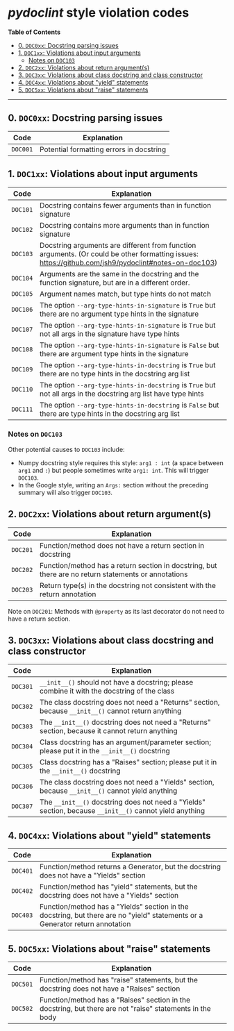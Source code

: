 # _pydoclint_ style violation codes

**Table of Contents**

<!--TOC-->

- [0. `DOC0xx`: Docstring parsing issues](#0-doc0xx-docstring-parsing-issues)
- [1. `DOC1xx`: Violations about input arguments](#1-doc1xx-violations-about-input-arguments)
  - [Notes on `DOC103`](#notes-on-doc103)
- [2. `DOC2xx`: Violations about return argument(s)](#2-doc2xx-violations-about-return-arguments)
- [3. `DOC3xx`: Violations about class docstring and class constructor](#3-doc3xx-violations-about-class-docstring-and-class-constructor)
- [4. `DOC4xx`: Violations about "yield" statements](#4-doc4xx-violations-about-yield-statements)
- [5. `DOC5xx`: Violations about "raise" statements](#5-doc5xx-violations-about-raise-statements)

<!--TOC-->

---

## 0. `DOC0xx`: Docstring parsing issues

| Code     | Explanation                              |
| -------- | ---------------------------------------- |
| `DOC001` | Potential formatting errors in docstring |

## 1. `DOC1xx`: Violations about input arguments

| Code     | Explanation                                                                                                                                         |
| -------- | --------------------------------------------------------------------------------------------------------------------------------------------------- |
| `DOC101` | Docstring contains fewer arguments than in function signature                                                                                       |
| `DOC102` | Docstring contains more arguments than in function signature                                                                                        |
| `DOC103` | Docstring arguments are different from function arguments. (Or could be other formatting issues: https://github.com/jsh9/pydoclint#notes-on-doc103) |
| `DOC104` | Arguments are the same in the docstring and the function signature, but are in a different order.                                                   |
| `DOC105` | Argument names match, but type hints do not match                                                                                                   |
| `DOC106` | The option `--arg-type-hints-in-signature` is `True` but there are no argument type hints in the signature                                          |
| `DOC107` | The option `--arg-type-hints-in-signature` is `True` but not all args in the signature have type hints                                              |
| `DOC108` | The option `--arg-type-hints-in-signature` is `False` but there are argument type hints in the signature                                            |
| `DOC109` | The option `--arg-type-hints-in-docstring` is `True` but there are no type hints in the docstring arg list                                          |
| `DOC110` | The option `--arg-type-hints-in-docstring` is `True` but not all args in the docstring arg list have type hints                                     |
| `DOC111` | The option `--arg-type-hints-in-docstring` is `False` but there are type hints in the docstring arg list                                            |

### Notes on `DOC103`

Other potential causes to `DOC103` include:

- Numpy docstring style requires this style: `arg1 : int` (a space between
  `arg1` and `:`) but people sometimes write `arg1: int`. This will trigger
  `DOC103`.
- In the Google style, writing an `Args:` section without the preceding summary
  will also trigger `DOC103`.

## 2. `DOC2xx`: Violations about return argument(s)

| Code     | Explanation                                                                                          |
| -------- | ---------------------------------------------------------------------------------------------------- |
| `DOC201` | Function/method does not have a return section in docstring                                          |
| `DOC202` | Function/method has a return section in docstring, but there are no return statements or annotations |
| `DOC203` | Return type(s) in the docstring not consistent with the return annotation                            |

Note on `DOC201`: Methods with `@property` as its last decorator do not need to
have a return section.

## 3. `DOC3xx`: Violations about class docstring and class constructor

| Code     | Explanation                                                                                             |
| -------- | ------------------------------------------------------------------------------------------------------- |
| `DOC301` | `__init__()` should not have a docstring; please combine it with the docstring of the class             |
| `DOC302` | The class docstring does not need a "Returns" section, because `__init__()` cannot return anything      |
| `DOC303` | The `__init__()` docstring does not need a "Returns" section, because it cannot return anything         |
| `DOC304` | Class docstring has an argument/parameter section; please put it in the `__init__()` docstring          |
| `DOC305` | Class docstring has a "Raises" section; please put it in the `__init__()` docstring                     |
| `DOC306` | The class docstring does not need a "Yields" section, because `__init__()` cannot yield anything        |
| `DOC307` | The `__init__()` docstring does not need a "Yields" section, because `__init__()` cannot yield anything |

## 4. `DOC4xx`: Violations about "yield" statements

| Code     | Explanation                                                                                                                   |
| -------- | ----------------------------------------------------------------------------------------------------------------------------- |
| `DOC401` | Function/method returns a Generator, but the docstring does not have a "Yields" section                                       |
| `DOC402` | Function/method has "yield" statements, but the docstring does not have a "Yields" section                                    |
| `DOC403` | Function/method has a "Yields" section in the docstring, but there are no "yield" statements or a Generator return annotation |

## 5. `DOC5xx`: Violations about "raise" statements

| Code     | Explanation                                                                                               |
| -------- | --------------------------------------------------------------------------------------------------------- |
| `DOC501` | Function/method has "raise" statements, but the docstring does not have a "Raises" section                |
| `DOC502` | Function/method has a "Raises" section in the docstring, but there are not "raise" statements in the body |
